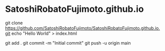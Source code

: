 # SatoshiRobatoFujimoto.github.io

git clone https://github.com/SatoshiRobatoFujimoto/SatoshiRobatoFujimoto.github.io.git
echo "Hello World" > index.html

git add .
git commit -m "Initial commit"
git push -u origin main
